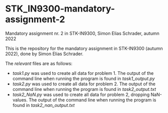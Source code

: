 # STK_IN9300-mandatory-assignment-2
Mandatory assignment nr. 2 in STK-IN9300, Simon Elias Schrader, autumn 2022

This is the repository for the mandatory assignment in STK-IN9300 (autumn 2022), done by Simon Elias Schrader.

The *relevant* files are as follows:
- *task1.py* was used to create all data for problem 1. The output of the command line when running the program is found in *task1_output.py*
- *task2.py* was used to create all data for problem 2. The output of the command line when running the program is found in *task2_output.txt*
- *task2_NaN.py* was used to create all data for problem 2, dropping NaN-values. The output of the command line when running the program is found in *task2_nan_output.txt*
